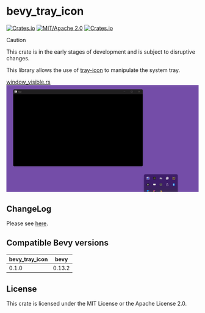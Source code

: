 # bevy_tray_icon

[![Crates.io](https://img.shields.io/crates/v/bevy_tray_icon.svg)](https://crates.io/crates/bevy_tray_icon)
[![MIT/Apache 2.0](https://img.shields.io/badge/license-MIT%2FApache-blue.svg)](https://github.com/not-elm/bevy_tray_icon#license)
[![Crates.io](https://img.shields.io/crates/d/bevy_tray_icon.svg)](https://crates.io/crates/bevy_tray_icon)

> [!CAUTION]
> This crate is in the early stages of development and is subject to disruptive changes.

This library allows the use of [tray-icon](https://github.com/tauri-apps/tray-icon) to manipulate the system tray.

[window_visible.rs](examples/window_visible.rs)
![window_visible](examples/window_visible.gif)

## ChangeLog

Please see [here](https://github.com/not-elm/bevy_tray_icon/blob/main/CHANGELOG.md).

## Compatible Bevy versions

| bevy_tray_icon | bevy   |
|----------------|--------|
| 0.1.0          | 0.13.2 |

## License

This crate is licensed under the MIT License or the Apache License 2.0.